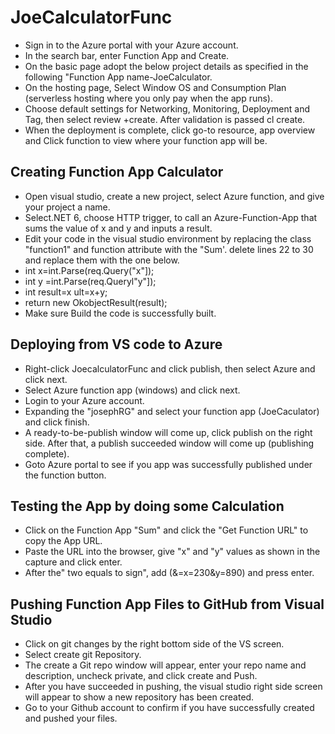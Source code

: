 # JoeCalculatorFunc  
- Sign in to the Azure portal with your Azure account.
- In the search bar, enter Function App and Create.
- On the basic page adopt the below project details as specified in the following "Function App name-JoeCalculator.
- On the hosting page, Select Window OS and Consumption Plan (serverless hosting where you only pay when the app runs).
- Choose default settings for Networking, Monitoring, Deployment and Tag, then select review +create. After validation is passed cl create.
- When the deployment is complete, click go-to resource, app overview and Click function to view where your function app will be.

## Creating Function App Calculator  
- Open visual studio, create a new project, select Azure function, and give your project a name.
- Select.NET 6, choose HTTP trigger, to call an Azure-Function-App that sums the value of x and y and inputs a result.
- Edit your code in the visual studio environment by replacing the class "function1" and function attribute with the "Sum'.
  delete lines 22 to 30 and replace them with the one below.
- int x=int.Parse(req.Query("x"]);
- int y =int.Parse(req.Queryl"y"]);
- int result=x ult=x+y;
- return new OkobjectResult(result);
- Make sure Build the code is successfully built.

## Deploying from VS code to Azure  
- Right-click JoecalculatorFunc and click publish, then select Azure and click next.
- Select Azure function app (windows) and click next.
- Login to your Azure account.
- Expanding the "josephRG" and select your function app (JoeCaculator) and click finish.
- A ready-to-be-publish window will come up, click publish on the right side. After that, a publish succeeded window will come up (publishing complete).
- Goto Azure portal to see if you app was successfully published under the function button.

## Testing the App by doing some Calculation  
- Click on the Function App "Sum" and click the "Get Function URL" to copy the App URL.
- Paste the URL into the browser, give "x" and "y" values as shown in the capture and click enter.
- After the" two equals to sign", add (&=x=230&y=890) and press enter.

## Pushing Function App Files to GitHub from Visual Studio  
- Click on git changes by the right bottom side of the VS screen.
- Select create git Repository.
- The create a Git repo window will appear, enter your repo name and description, uncheck private, and click create and Push.
- After you have succeeded in pushing, the visual studio right side screen will appear to show a new repository has been created.
- Go to your Github account to confirm if you have successfully created and pushed your files. 




